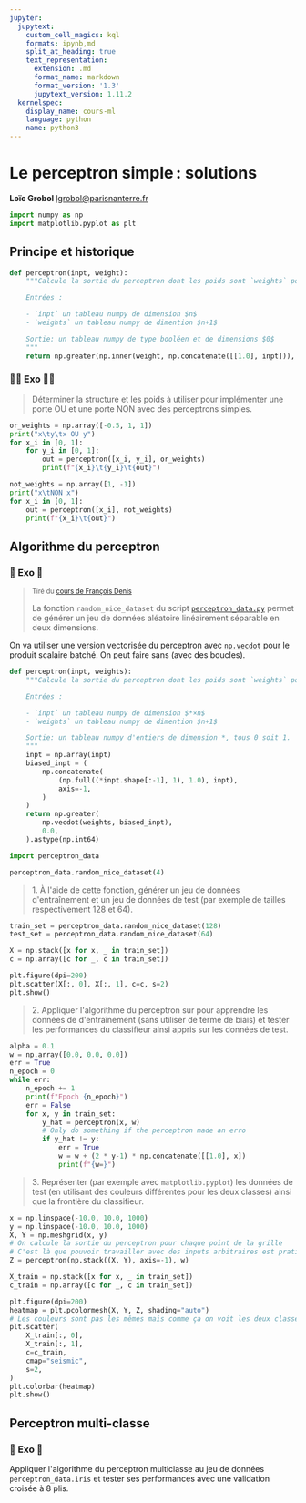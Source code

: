```yaml
---
jupyter:
  jupytext:
    custom_cell_magics: kql
    formats: ipynb,md
    split_at_heading: true
    text_representation:
      extension: .md
      format_name: markdown
      format_version: '1.3'
      jupytext_version: 1.11.2
  kernelspec:
    display_name: cours-ml
    language: python
    name: python3
---
```


<!-- LTeX: language=fr -->
<!-- #region slideshow={"slide_type": "slide"} -->
Le perceptron simple : solutions
===============================

**Loïc Grobol** [<lgrobol@parisnanterre.fr>](mailto:lgrobol@parisnanterre.fr)

<!-- #endregion -->

```python
import numpy as np
import matplotlib.pyplot as plt
```

## Principe et historique

```python
def perceptron(inpt, weight):
    """Calcule la sortie du perceptron dont les poids sont `weights` pour l'entrée `inpt`

    Entrées :

    - `inpt` un tableau numpy de dimension $n$
    - `weights` un tableau numpy de dimention $n+1$

    Sortie: un tableau numpy de type booléen et de dimensions $0$
    """
    return np.greater(np.inner(weight, np.concatenate([[1.0], inpt])), 0.0).astype(np.int64)
```

### 🙅🏻 Exo 🙅🏻

> Déterminer la structure et les poids à utiliser pour implémenter une porte OU et une porte NON
> avec des perceptrons simples.

```python
or_weights = np.array([-0.5, 1, 1])
print("x\ty\tx OU y")
for x_i in [0, 1]:
    for y_i in [0, 1]:
        out = perceptron([x_i, y_i], or_weights)
        print(f"{x_i}\t{y_i}\t{out}")
```

```python
not_weights = np.array([1, -1])
print("x\tNON x")
for x_i in [0, 1]:
    out = perceptron([x_i], not_weights)
    print(f"{x_i}\t{out}")
```

## Algorithme du perceptron

### 🎲 Exo 🎲

> <small>Tiré du [cours de François
> Denis](https://pageperso.lis-lab.fr/~francois.denis/IAAM1/TP3_Perceptron.pdf)</small>
> 
> La fonction `random_nice_dataset` du script [`perceptron_data.py`](perceptron_data.py) permet de
> générer un jeu de données aléatoire linéairement séparable en deux dimensions.


On va utiliser une version vectorisée du perceptron avec
[`np.vecdot`](https://numpy.org/doc/stable/reference/generated/numpy.vecdot.html) pour le produit
scalaire batché. On peut faire sans (avec des boucles).

```python
def perceptron(inpt, weights):
    """Calcule la sortie du perceptron dont les poids sont `weights` pour l'entrée `inpt`

    Entrées :

    - `inpt` un tableau numpy de dimension $*×n$
    - `weights` un tableau numpy de dimention $n+1$

    Sortie: un tableau numpy d'entiers de dimension *, tous 0 soit 1.
    """
    inpt = np.array(inpt)
    biased_inpt = (
        np.concatenate(
            (np.full((*inpt.shape[:-1], 1), 1.0), inpt),
            axis=-1,
        )
    )
    return np.greater(
        np.vecdot(weights, biased_inpt),
        0.0,
    ).astype(np.int64)
```

```python
import perceptron_data

perceptron_data.random_nice_dataset(4)
```

> 1\. À l'aide de cette fonction, générer un jeu de données d'entraînement et un jeu de données de
> test (par exemple de tailles respectivement 128 et 64).

```python
train_set = perceptron_data.random_nice_dataset(128)
test_set = perceptron_data.random_nice_dataset(64)
```

```python
X = np.stack([x for x, _ in train_set])
c = np.array([c for _, c in train_set])

plt.figure(dpi=200)
plt.scatter(X[:, 0], X[:, 1], c=c, s=2)
plt.show()

```

> 2\. Appliquer l'algorithme du perceptron sur pour apprendre les données de d'entraînement (sans
> utiliser de terme de biais) et tester les performances du classifieur ainsi appris sur les données
> de test.

```python
alpha = 0.1
w = np.array([0.0, 0.0, 0.0])
err = True
n_epoch = 0
while err:
    n_epoch += 1
    print(f"Epoch {n_epoch}")
    err = False
    for x, y in train_set:
        y_hat = perceptron(x, w)
        # Only do something if the perceptron made an erro
        if y_hat != y:
            err = True
            w = w + (2 * y-1) * np.concatenate([[1.0], x])
            print(f"{w=}")
```

> 3\. Représenter (par exemple avec `matplotlib.pyplot`) les données de test (en utilisant des
> couleurs différentes pour les deux classes) ainsi que la frontière du classifieur.



```python
x = np.linspace(-10.0, 10.0, 1000)
y = np.linspace(-10.0, 10.0, 1000)
X, Y = np.meshgrid(x, y)
# On calcule la sortie du perceptron pour chaque point de la grille
# C'est là que pouvoir travailler avec des inputs arbitraires est pratique
Z = perceptron(np.stack((X, Y), axis=-1), w)

X_train = np.stack([x for x, _ in train_set])
c_train = np.array([c for _, c in train_set])

plt.figure(dpi=200)
heatmap = plt.pcolormesh(X, Y, Z, shading="auto")
# Les couleurs sont pas les mêmes mais comme ça on voit les deux classes
plt.scatter(
    X_train[:, 0],
    X_train[:, 1],
    c=c_train,
    cmap="seismic",
    s=2,
)
plt.colorbar(heatmap)
plt.show()

```

## Perceptron multi-classe

### 🌷 Exo 🌷

Appliquer l'algorithme du perceptron multiclasse au jeu de données `perceptron_data.iris` et tester
ses performances avec une validation croisée à 8 plis.
